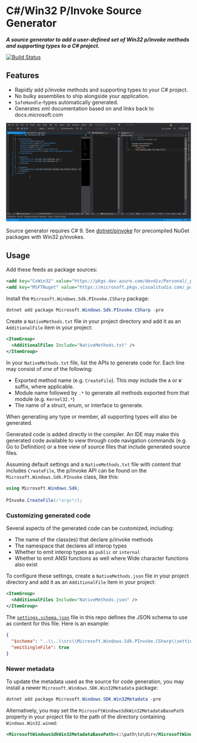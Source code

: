 # C#/Win32 P/Invoke Source Generator

***A source generator to add a user-defined set of Win32 p/invoke methods and supporting types to a C# project.***

[![Build Status](https://dev.azure.com/devdiv/Personal/_apis/build/status/microsoft.CsWin32?branchName=main)](https://dev.azure.com/devdiv/Personal/_build/latest?definitionId=13899&branchName=main)

## Features

* Rapidly add p/invoke methods and supporting types to your C# project.
* No bulky assemblies to ship alongside your application.
* `SafeHandle`-types automatically generated.
* Generates xml documentation based on and links back to docs.microsoft.com

![Animation demonstrating p/invoke code generation](doc/demo.gif)

Source generator requires C# 9.
See [dotnet/pinvoke](https://github.com/dotnet/pinvoke) for precompiled NuGet packages with Win32 p/invokes.

## Usage

Add these feeds as package sources:

```xml
<add key="CsWin32" value="https://pkgs.dev.azure.com/devdiv/Personal/_packaging/CsWin32/nuget/v3/index.json" />
<add key="MSFTNuget" value="https://microsoft.pkgs.visualstudio.com/_packaging/MSFTNuget/nuget/v3/index.json" />
```

Install the `Microsoft.Windows.Sdk.PInvoke.CSharp` package:

```ps1
dotnet add package Microsoft.Windows.Sdk.PInvoke.CSharp -pre
```

Create a `NativeMethods.txt` file in your project directory and add it as an `AdditionalFile` item in your project:

```xml
<ItemGroup>
  <AdditionalFiles Include="NativeMethods.txt" />
</ItemGroup>
```

In your `NativeMethods.txt` file, list the APIs to generate code for.
Each line may consist of *one* of the following:

* Exported method name (e.g. `CreateFile`). This *may* include the `A` or `W` suffix, where applicable.
* Module name followed by `.*` to generate all methods exported from that module (e.g. `Kernel32.*`)
* The name of a struct, enum, or interface to generate.

When generating any type or member, all supporting types will also be generated.

Generated code is added directly in the compiler.
An IDE may make this generated code available to view through code navigation commands (e.g. Go to Definition) or a tree view of source files that include generated source files.

Assuming default settings and a `NativeMethods.txt` file with content that includes `CreateFile`, the p/invoke API can be found on the `Microsoft.Windows.Sdk.PInvoke` class, like this:

```cs
using Microsoft.Windows.Sdk;

PInvoke.CreateFile(/*args*/);
```

### Customizing generated code

Several aspects of the generated code can be customized, including:

* The name of the class(es) that declare p/invoke methods
* The namespace that declares all interop types
* Whether to emit interop types as `public` or `internal`
* Whether to emit ANSI functions as well where Wide character functions also exist

To configure these settings, create a `NativeMethods.json` file in your project directory and add it as an `AdditionalFile` item in your project:

```xml
<ItemGroup>
  <AdditionalFiles Include="NativeMethods.json" />
</ItemGroup>
```

The [`settings.schema.json`](src/Microsoft.Windows.Sdk.PInvoke.CSharp/settings.schema.json) file in this repo defines the JSON schema to use as content for this file.
Here is an example:

```json
{
  "$schema": "..\\..\\src\\Microsoft.Windows.Sdk.PInvoke.CSharp\\settings.schema.json",
  "emitSingleFile": true
}
```

### Newer metadata

To update the metadata used as the source for code generation, you may install a newer `Microsoft.Windows.SDK.Win32Metadata` package:

```ps1
dotnet add package Microsoft.Windows.SDK.Win32Metadata -pre
```

Alternatively, you may set the `MicrosoftWindowsSdkWin32MetadataBasePath` property in your project file to the path of the directory containing `Windows.Win32.winmd`:

```xml
<MicrosoftWindowsSdkWin32MetadataBasePath>c:\path\to\dir</MicrosoftWindowsSdkWin32MetadataBasePath>
```
